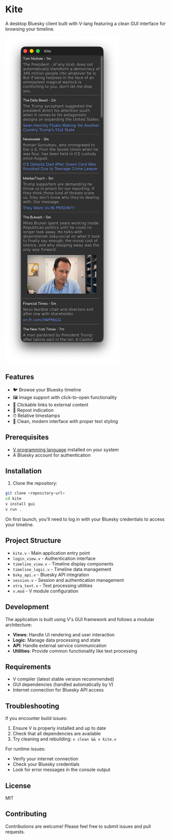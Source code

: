 # Kite

A desktop Bluesky client built with V-lang featuring a clean GUI interface for browsing your timeline.

![screenshot.png](screenshot.png)

## Features

- 🐦 Browse your Bluesky timeline
- 🖼️ Image support with click-to-open functionality
- 🔗 Clickable links to external content
- 🔄 Repost indication
- ⏰ Relative timestamps
- 🎨 Clean, modern interface with proper text styling

## Prerequisites

- [V programming language](https://vlang.io/) installed on your system
- A Bluesky account for authentication

## Installation

1. Clone the repository:

```bash
git clone <repository-url>
cd kite
v install gui
v run .
```

On first launch, you'll need to log in with your Bluesky credentials to access your timeline.

## Project Structure

- `kite.v` - Main application entry point
- `login_view.v` - Authentication interface
- `timeline_view.v` - Timeline display components
- `timeline_logic.v` - Timeline data management
- `bsky_api.v` - Bluesky API integration
- `session.v` - Session and authentication management
- `xtra_text.v` - Text processing utilities
- `v.mod` - V module configuration

## Development

The application is built using V's GUI framework and follows a modular architecture:

- **Views**: Handle UI rendering and user interaction
- **Logic**: Manage data processing and state
- **API**: Handle external service communication
- **Utilities**: Provide common functionality like text processing

## Requirements

- V compiler (latest stable version recommended)
- GUI dependencies (handled automatically by V)
- Internet connection for Bluesky API access

## Troubleshooting

If you encounter build issues:

1. Ensure V is properly installed and up to date
2. Check that all dependencies are available
3. Try cleaning and rebuilding: `v clean && v kite.v`

For runtime issues:

- Verify your internet connection
- Check your Bluesky credentials
- Look for error messages in the console output

## License

MIT

## Contributing

Contributions are welcome! Please feel free to submit issues and pull requests.


